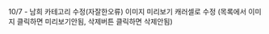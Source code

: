 <!-- 변경사항 중요한 사항은 여기에 기록해주세요! -->

10/7 - 남희
카테고리 수정(자잘한오류)
이미지 미리보기 캐러셀로 수정 (목록에서 이미지 클릭하면 미리보기안됨, 삭제버튼 클릭하면 삭제안됨)
